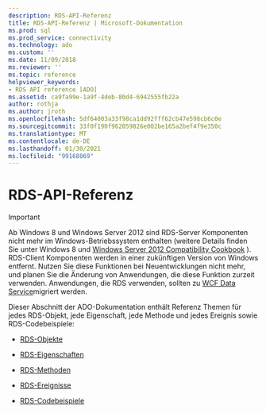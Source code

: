 ```yaml
---
description: RDS-API-Referenz
title: RDS-API-Referenz | Microsoft-Dokumentation
ms.prod: sql
ms.prod_service: connectivity
ms.technology: ado
ms.custom: ''
ms.date: 11/09/2018
ms.reviewer: ''
ms.topic: reference
helpviewer_keywords:
- RDS API reference [ADO]
ms.assetid: ca9fa99e-1a9f-4deb-80d4-6942555fb22a
author: rothja
ms.author: jroth
ms.openlocfilehash: 5df64003a33f98ca1dd92fff62cb47e598cb6c0e
ms.sourcegitcommit: 33f0f190f962059826e002be165a2bef4f9e350c
ms.translationtype: MT
ms.contentlocale: de-DE
ms.lasthandoff: 01/30/2021
ms.locfileid: "99168869"
---
```

# <a name="rds-api-reference"></a>RDS-API-Referenz
> [!IMPORTANT]
>  Ab Windows 8 und Windows Server 2012 sind RDS-Server Komponenten nicht mehr im Windows-Betriebssystem enthalten (weitere Details finden Sie unter Windows 8 und [Windows Server 2012 Compatibility Cookbook](https://www.microsoft.com/download/details.aspx?id=27416) ). RDS-Client Komponenten werden in einer zukünftigen Version von Windows entfernt. Nutzen Sie diese Funktionen bei Neuentwicklungen nicht mehr, und planen Sie die Änderung von Anwendungen, die diese Funktion zurzeit verwenden. Anwendungen, die RDS verwenden, sollten zu [WCF Data Service](/dotnet/framework/wcf/)migriert werden.  
  
 Dieser Abschnitt der ADO-Dokumentation enthält Referenz Themen für jedes RDS-Objekt, jede Eigenschaft, jede Methode und jedes Ereignis sowie RDS-Codebeispiele:  
  
-   [RDS-Objekte](./rds-objects.md)  
  
-   [RDS-Eigenschaften](./rds-properties.md)  
  
-   [RDS-Methoden](./rds-methods.md)  
  
-   [RDS-Ereignisse](./rds-events.md)  
  
-   [RDS-Codebeispiele](./rds-code-examples.md)